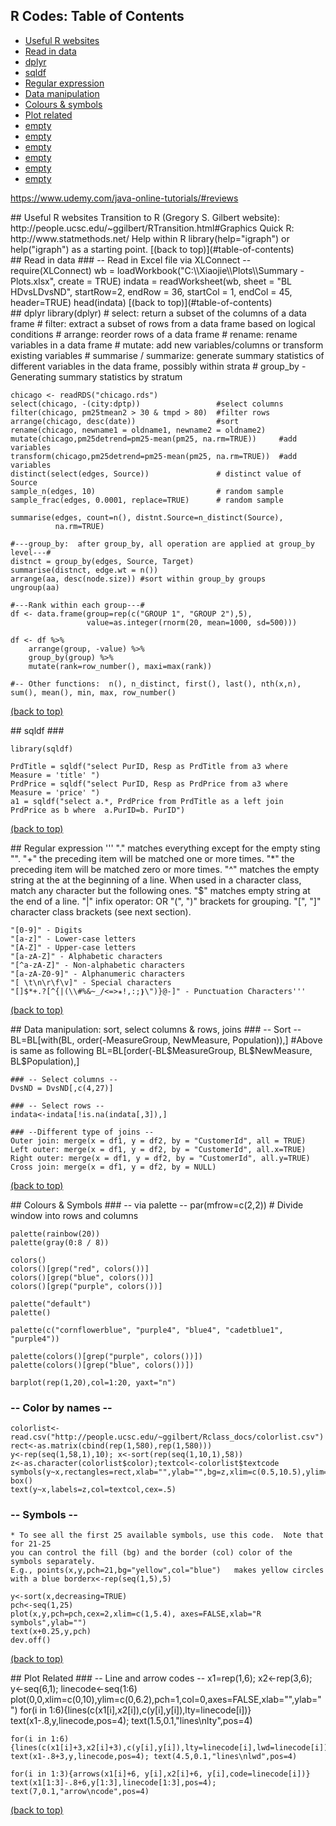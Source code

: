 <a id="table-of-contents"></a>
## R Codes:  Table of Contents
* [Useful R websites](#id-section1)
* [Read in data](#id-section2)
* [dplyr](#id-section6)
* [sqldf](#sqldf) 
* [Regular expression](#regre) 
* [Data manipulation](#id-section3)
* [Colours & symbols](#id-section4)
* [Plot related](#id-section5)
* [empty](#id-section7)
* [empty](#id-section8)
* [empty](#id-section9)
* [empty](#id-section10)
* [empty](#id-section11)
* [empty](#id-section12)

  
  
https://www.udemy.com/java-online-tutorials/#reviews

  
  



<div id='id-section1'/>
## Useful R websites
Transition to R (Gregory S. Gilbert website):
      http://people.ucsc.edu/~ggilbert/RTransition.html#Graphics   
Quick R:
      http://www.statmethods.net/  
Help within R
      library(help="igraph") or help("igraph") as a starting point.
[(back to top)](#table-of-contents)

<div id='id-section2'/>
##  Read in data   
### -- Read in Excel file via XLConnect --
    require(XLConnect)  
    wb = loadWorkbook("C:\\Xiaojie\\Plots\\Summary - Plots.xlsx", create = TRUE)  
    indata = readWorksheet(wb, sheet = "BL HDvsLDvsND",  startRow=2, endRow = 36, startCol = 1, endCol = 45, header=TRUE)  
    head(indata)  
[(back to top)](#table-of-contents)

<div id='id-section6'/>
## dplyr 
    library(dplyr)
    # select: return a subset of the columns of a data frame
    # filter: extract a subset of rows from a data frame based on logical conditions
    # arrange: reorder rows of a data frame
    # rename: rename variables in a data frame
    # mutate: add new variables/columns or transform existing variables
    # summarise / summarize: generate summary statistics of different variables in the data frame, possibly within strata 
    # group_by - Generating summary statistics by stratum
 
    chicago <- readRDS("chicago.rds")
    select(chicago, -(city:dptp))                 #select columns
    filter(chicago, pm25tmean2 > 30 & tmpd > 80)  #filter rows
    arrange(chicago, desc(date))                  #sort
    rename(chicago, newname1 = oldname1, newname2 = oldname2)
    mutate(chicago,pm25detrend=pm25-mean(pm25, na.rm=TRUE))     #add variables
    transform(chicago,pm25detrend=pm25-mean(pm25, na.rm=TRUE))  #add variables 
    distinct(select(edges, Source))               # distinct value of Source
    sample_n(edges, 10)                           # random sample
    sample_frac(edges, 0.0001, replace=TRUE)      # random sample
    
    summarise(edges, count=n(), distnt.Source=n_distinct(Source),
              na.rm=TRUE)
    
    #---group_by:  after group_by, all operation are applied at group_by level---#
    distnct = group_by(edges, Source, Target)
    summarise(distnct, edge.wt = n())
    arrange(aa, desc(node.size)) #sort within group_by groups
    ungroup(aa)
    
    #---Rank within each group---#
    df <- data.frame(group=rep(c("GROUP 1", "GROUP 2"),5),
                     value=as.integer(rnorm(20, mean=1000, sd=500)))

    df <- df %>% 
        arrange(group, -value) %>%
        group_by(group) %>%
        mutate(rank=row_number(), maxi=max(rank))

    #-- Other functions:  n(), n_distinct, first(), last(), nth(x,n), sum(), mean(), min, max, row_number()
[(back to top)](#table-of-contents)


<div id='sqldf'/>    
##  sqldf ###
    
    library(sqldf)
    
    PrdTitle = sqldf("select PurID, Resp as PrdTitle from a3 where  Measure = 'title' ")
    PrdPrice = sqldf("select PurID, Resp as PrdPrice from a3 where  Measure = 'price' ")
    a1 = sqldf("select a.*, PrdPrice from PrdTitle as a left join  PrdPrice as b where  a.PurID=b. PurID")
[(back to top)](#table-of-contents)

<div id='regre'/>   
## Regular expression 
    '''
    "." matches everything except for the empty sting "".
    "+" the preceding item will be matched one or more times.
    "*" the preceding item will be matched zero or more times.
    "^" matches the empty string at the at the beginning of a line.
        When used in a character class, match any character but the following ones.
    "$" matches empty string at the end of a line.
    "|" infix operator: OR
    "(", ")" brackets for grouping.
    "[", "]" character class brackets (see next section).
    
    "[0-9]" - Digits
    "[a-z]" - Lower-case letters
    "[A-Z]" - Upper-case letters
    "[a-zA-Z]" - Alphabetic characters
    "[^a-zA-Z]" - Non-alphabetic characters
    "[a-zA-Z0-9]" - Alphanumeric characters
    "[ \t\n\r\f\v]" - Special characters
    "[]$*+.?[^{|(\\#%&~_/<=>✬!,:;❵\")}@-]" - Punctuation Characters'''
[(back to top)](#table-of-contents)

<div id='id-section3'/>
##  Data manipulation: sort, select columns & rows, joins  
    ### -- Sort --
    BL=BL[with(BL, order(-MeasureGroup, NewMeasure, Population)),]
    #Above is same as following
    BL=BL[order(-BL$MeasureGroup, BL$NewMeasure, BL$Population),]

    ### -- Select columns --
    DvsND = DvsND[,c(4,27)]

    ### -- Select rows --
    indata<-indata[!is.na(indata[,3]),]

    ### --Different type of joins --
    Outer join: merge(x = df1, y = df2, by = "CustomerId", all = TRUE)
    Left outer: merge(x = df1, y = df2, by = "CustomerId", all.x=TRUE)
    Right outer: merge(x = df1, y = df2, by = "CustomerId", all.y=TRUE)
    Cross join: merge(x = df1, y = df2, by = NULL)
[(back to top)](#table-of-contents)
  
<div id='id-section4'/>
## Colours & Symbols
### -- via palette --
    par(mfrow=c(2,2))  # Divide window into rows and columns
    
    palette(rainbow(20))
    palette(gray(0:8 / 8))
    
    colors()
    colors()[grep("red", colors())]
    colors()[grep("blue", colors())]
    colors()[grep("purple", colors())]
     
    palette("default")
    palette()
     
    palette(c("cornflowerblue", "purple4", "blue4", "cadetblue1", "purple4"))
    
    palette(colors()[grep("purple", colors())])
    palette(colors()[grep("blue", colors())])
    
    barplot(rep(1,20),col=1:20, yaxt="n")

### -- Color by names --
    colorlist<-read.csv("http://people.ucsc.edu/~ggilbert/Rclass_docs/colorlist.csv")
    rect<-as.matrix(cbind(rep(1,580),rep(1,580)))
    y<-rep(seq(1,58,1),10); x<-sort(rep(seq(1,10,1),58))
    z<-as.character(colorlist$color);textcol<-colorlist$textcode
    symbols(y~x,rectangles=rect,xlab="",ylab="",bg=z,xlim=c(0.5,10.5),ylim=c(0,59),inches=FALSE); box()
    text(y~x,labels=z,col=textcol,cex=.5)


### -- Symbols --
    * To see all the first 25 available symbols, use this code.  Note that for 21-25 
    you can control the fill (bg) and the border (col) color of the symbols separately.  
    E.g., points(x,y,pch=21,bg="yellow",col="blue")   makes yellow circles with a blue borderx<-rep(seq(1,5),5)
    
    y<-sort(x,decreasing=TRUE)
    pch<-seq(1,25)
    plot(x,y,pch=pch,cex=2,xlim=c(1,5.4), axes=FALSE,xlab="R symbols",ylab="")
    text(x+0.25,y,pch)
    dev.off()

[(back to top)](#table-of-contents)    
<div id='id-section5'/>
## Plot Related
### -- Line and arrow codes --
    x1=rep(1,6); x2<-rep(3,6); y<-seq(6,1); linecode<-seq(1:6)
    plot(0,0,xlim=c(0,10),ylim=c(0,6.2),pch=1,col=0,axes=FALSE,xlab="",ylab="")
    for(i in 1:6){lines(c(x1[i],x2[i]),c(y[i],y[i]),lty=linecode[i])}
    text(x1-.8,y,linecode,pos=4); text(1.5,0.1,"lines\nlty",pos=4)
    
    for(i in 1:6){lines(c(x1[i]+3,x2[i]+3),c(y[i],y[i]),lty=linecode[i],lwd=linecode[i])}
    text(x1-.8+3,y,linecode,pos=4); text(4.5,0.1,"lines\nlwd",pos=4)
    
    for(i in 1:3){arrows(x1[i]+6, y[i],x2[i]+6, y[i],code=linecode[i])}
    text(x1[1:3]-.8+6,y[1:3],linecode[1:3],pos=4); text(7,0.1,"arrow\ncode",pos=4)
[(back to top)](#table-of-contents)

   
      